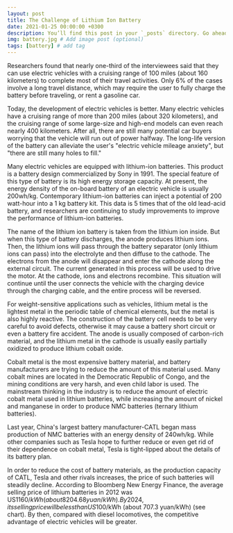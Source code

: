 ```yaml
---
layout: post
title: The Challenge of Lithium Ion Battery
date: 2021-01-25 00:00:00 +0300
description: You’ll find this post in your `_posts` directory. Go ahead and edit it and re-build the site to see your changes. # Add post description (optional)
img: battery.jpg # Add image post (optional)
tags: [battery] # add tag
---
```


Researchers found that nearly one-third of the interviewees said that they can use electric vehicles with a cruising range of 100 miles (about 160 kilometers) to complete most of their travel activities. Only 6% of the cases involve a long travel distance, which may require the user to fully charge the battery before traveling, or rent a gasoline car.

Today, the development of electric vehicles is better. Many electric vehicles have a cruising range of more than 200 miles (about 320 kilometers), and the cruising range of some large-size and high-end models can even reach nearly 400 kilometers. After all, there are still many potential car buyers worrying that the vehicle will run out of power halfway. The long-life version of the battery can alleviate the user's "electric vehicle mileage anxiety", but "there are still many holes to fill."

Many electric vehicles are equipped with lithium-ion batteries. This product is a battery design commercialized by Sony in 1991. The special feature of this type of battery is its high energy storage capacity. At present, the energy density of the on-board battery of an electric vehicle is usually 200wh/kg. Contemporary lithium-ion batteries can inject a potential of 200 watt-hour into a 1 kg battery kit. This data is 5 times that of the old lead-acid battery, and researchers are continuing to study improvements to improve the performance of lithium-ion batteries.

The name of the lithium ion battery is taken from the lithium ion inside. But when this type of battery discharges, the anode produces lithium ions. Then, the lithium ions will pass through the battery separator (only lithium ions can pass) into the electrolyte and then diffuse to the cathode. The electrons from the anode will disappear and enter the cathode along the external circuit. The current generated in this process will be used to drive the motor. At the cathode, ions and electrons recombine. This situation will continue until the user connects the vehicle with the charging device through the charging cable, and the entire process will be reversed.

For weight-sensitive applications such as vehicles, lithium metal is the lightest metal in the periodic table of chemical elements, but the metal is also highly reactive. The construction of the battery cell needs to be very careful to avoid defects, otherwise it may cause a battery short circuit or even a battery fire accident. The anode is usually composed of carbon-rich material, and the lithium metal in the cathode is usually easily partially oxidized to produce lithium cobalt oxide.

Cobalt metal is the most expensive battery material, and battery manufacturers are trying to reduce the amount of this material used. Many cobalt mines are located in the Democratic Republic of Congo, and the mining conditions are very harsh, and even child labor is used. The mainstream thinking in the industry is to reduce the amount of electric cobalt metal used in lithium batteries, while increasing the amount of nickel and manganese in order to produce NMC batteries (ternary lithium batteries).

Last year, China's largest battery manufacturer-CATL began mass production of NMC batteries with an energy density of 240wh/kg. While other companies such as Tesla hope to further reduce or even get rid of their dependence on cobalt metal, Tesla is tight-lipped about the details of its battery plan.

In order to reduce the cost of battery materials, as the production capacity of CATL, Tesla and other rivals increases, the price of such batteries will steadily decline. According to Bloomberg New Energy Finance, the average selling price of lithium batteries in 2012 was US$1160/kWh (about 8204.68 yuan/kWh). By 2024, its selling price will be less than US$100/kWh (about 707.3 yuan/kWh) (see chart). By then, compared with diesel locomotives, the competitive advantage of electric vehicles will be greater.
